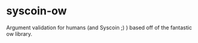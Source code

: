 # syscoin-ow
Argument validation for humans (and Syscoin ;) ) based off of the fantastic ow library.
